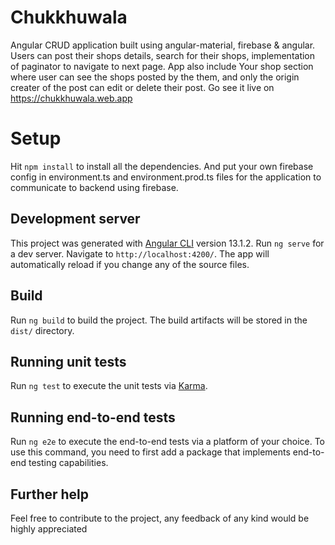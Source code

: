 # Chukkhuwala
Angular CRUD application built using angular-material, firebase & angular. Users can post their shops details, search for their shops, implementation of paginator to navigate to next page. App also include Your shop section where user can see the shops posted by the them, and only the origin creater of the post can edit or delete their post. Go see it live on https://chukkhuwala.web.app

# Setup
Hit `npm install` to install all the dependencies. And put your own firebase config in environment.ts and environment.prod.ts files for the application to communicate to backend using firebase.

## Development server

This project was generated with [Angular CLI](https://github.com/angular/angular-cli) version 13.1.2.
Run `ng serve` for a dev server. Navigate to `http://localhost:4200/`. The app will automatically reload if you change any of the source files.


## Build

Run `ng build` to build the project. The build artifacts will be stored in the `dist/` directory.

## Running unit tests

Run `ng test` to execute the unit tests via [Karma](https://karma-runner.github.io).

## Running end-to-end tests

Run `ng e2e` to execute the end-to-end tests via a platform of your choice. To use this command, you need to first add a package that implements end-to-end testing capabilities.

## Further help

Feel free to contribute to the project, any feedback of any kind would be highly appreciated
